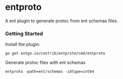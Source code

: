# entproto

A ent plugin to generate protoc from ent schemas files.

### Getting Started

Install the plugin:

```shell
go get entgo.io/contrib/entproto/cmd/entproto
```
Generate protoc files with ent schemas

```shell
entproto -path=ent/schemas -idtype=int64
```
